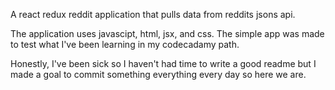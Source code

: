 A react redux reddit application that pulls data from reddits jsons api. 

The application uses javascipt, html, jsx, and css. The simple app was made to test what I've been learning in my codecadamy path. 

Honestly, I've been sick so I haven't had time to write a good readme but I made a goal to commit something everything every day so here we are. 